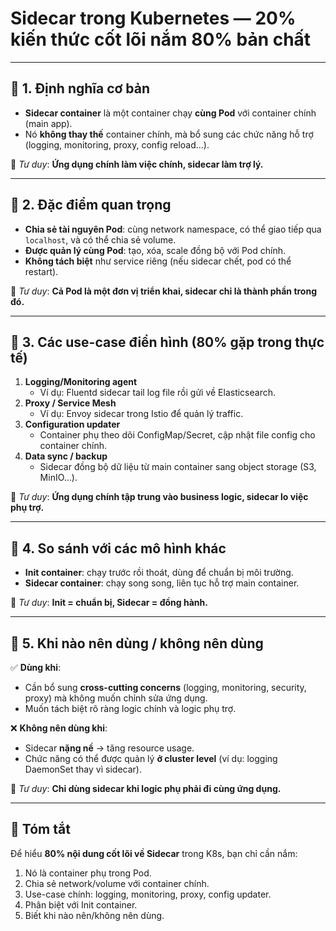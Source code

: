 # Sidecar trong Kubernetes — 20% kiến thức cốt lõi nắm 80% bản chất

---

## 🔑 1. Định nghĩa cơ bản
- **Sidecar container** là một container chạy **cùng Pod** với container chính (main app).  
- Nó **không thay thế** container chính, mà bổ sung các chức năng hỗ trợ (logging, monitoring, proxy, config reload...).  

📌 *Tư duy*: **Ứng dụng chính làm việc chính, sidecar làm trợ lý.**

---

## 🔑 2. Đặc điểm quan trọng
- **Chia sẻ tài nguyên Pod**: cùng network namespace, có thể giao tiếp qua `localhost`, và có thể chia sẻ volume.  
- **Được quản lý cùng Pod**: tạo, xóa, scale đồng bộ với Pod chính.  
- **Không tách biệt** như service riêng (nếu sidecar chết, pod có thể restart).  

📌 *Tư duy*: **Cả Pod là một đơn vị triển khai, sidecar chỉ là thành phần trong đó.**

---

## 🔑 3. Các use-case điển hình (80% gặp trong thực tế)
1. **Logging/Monitoring agent**  
   - Ví dụ: Fluentd sidecar tail log file rồi gửi về Elasticsearch.  
2. **Proxy / Service Mesh**  
   - Ví dụ: Envoy sidecar trong Istio để quản lý traffic.  
3. **Configuration updater**  
   - Container phụ theo dõi ConfigMap/Secret, cập nhật file config cho container chính.  
4. **Data sync / backup**  
   - Sidecar đồng bộ dữ liệu từ main container sang object storage (S3, MinIO…).  

📌 *Tư duy*: **Ứng dụng chính tập trung vào business logic, sidecar lo việc phụ trợ.**

---

## 🔑 4. So sánh với các mô hình khác
- **Init container**: chạy trước rồi thoát, dùng để chuẩn bị môi trường.  
- **Sidecar container**: chạy song song, liên tục hỗ trợ main container.  

📌 *Tư duy*: **Init = chuẩn bị, Sidecar = đồng hành.**

---

## 🔑 5. Khi nào nên dùng / không nên dùng
✅ **Dùng khi**:  
- Cần bổ sung **cross-cutting concerns** (logging, monitoring, security, proxy) mà không muốn chỉnh sửa ứng dụng.  
- Muốn tách biệt rõ ràng logic chính và logic phụ trợ.  

❌ **Không nên dùng khi**:  
- Sidecar **nặng nề** → tăng resource usage.  
- Chức năng có thể được quản lý **ở cluster level** (ví dụ: logging DaemonSet thay vì sidecar).  

📌 *Tư duy*: **Chỉ dùng sidecar khi logic phụ phải đi cùng ứng dụng.**

---

## 📌 Tóm tắt
Để hiểu **80% nội dung cốt lõi về Sidecar** trong K8s, bạn chỉ cần nắm:
1. Nó là container phụ trong Pod.  
2. Chia sẻ network/volume với container chính.  
3. Use-case chính: logging, monitoring, proxy, config updater.  
4. Phân biệt với Init container.  
5. Biết khi nào nên/không nên dùng.  
